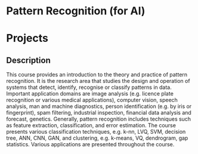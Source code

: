 
# Pattern Recognition (for AI)

# Projects


## Description 

This course provides an introduction to the theory and practice of pattern recognition. It is the research area that studies the design and operation of systems that detect, identify, recognise or classify patterns in data. 
Important application domains are image analysis (e.g. licence plate recognition or various medical applications), computer vision, speech analysis, man and machine diagnostics, person identification (e.g. by iris or fingerprint), spam filtering, industrial inspection, financial data analysis and forecast, genetics. Generally, pattern recognition includes techniques such as feature extraction, classification, and error estimation. The course presents various classification techniques, e.g. k-nn, LVQ, SVM, decision tree, ANN, CNN, GAN, and clustering, e.g. k-means, VQ, dendrogram, gap statistics. Various applications are presented throughout the course.
